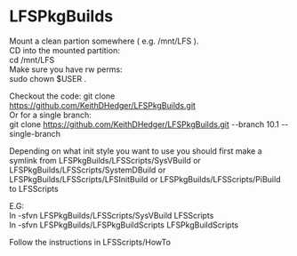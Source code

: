 # LFSPkgBuilds

Mount a clean partion somewhere ( e.g. /mnt/LFS ).<br>
CD into the mounted partition:<br>
cd /mnt/LFS<br>
Make sure you have rw perms:<br>
sudo chown $USER .<br>

Checkout the code:
git clone https://github.com/KeithDHedger/LFSPkgBuilds.git<br>
Or for a single branch:<br>
git clone https://github.com/KeithDHedger/LFSPkgBuilds.git --branch 10.1 --single-branch<br>

Depending on what init style you want to use you should first make a symlink from LFSPkgBuilds/LFSScripts/SysVBuild or LFSPkgBuilds/LFSScripts/SystemDBuild or LFSPkgBuilds/LFSScripts/LFSInitBuild or LFSPkgBuilds/LFSScripts/PiBuild to LFSScripts<br>

E.G:<br>
ln -sfvn LFSPkgBuilds/LFSScripts/SysVBuild LFSScripts<br>
ln -sfvn LFSPkgBuilds/LFSPkgBuildScripts LFSPkgBuildScripts<br>

Follow the instructions in LFSScripts/HowTo
